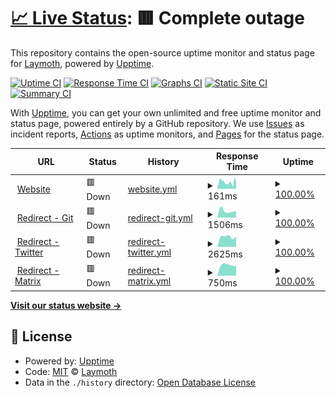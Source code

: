 # [📈 Live Status](https://laymoth.dev/status): <!--live status--> **🟥 Complete outage**

This repository contains the open-source uptime monitor and status page for [Laymoth](laymoth.dev), powered by [Upptime](https://github.com/upptime/upptime).

[![Uptime CI](https://github.com/laymoth/status/workflows/Uptime%20CI/badge.svg)](https://github.com/laymoth/status/actions?query=workflow%3A%22Uptime+CI%22)
[![Response Time CI](https://github.com/laymoth/status/workflows/Response%20Time%20CI/badge.svg)](https://github.com/laymoth/status/actions?query=workflow%3A%22Response+Time+CI%22)
[![Graphs CI](https://github.com/laymoth/status/workflows/Graphs%20CI/badge.svg)](https://github.com/laymoth/status/actions?query=workflow%3A%22Graphs+CI%22)
[![Static Site CI](https://github.com/laymoth/status/workflows/Static%20Site%20CI/badge.svg)](https://github.com/laymoth/status/actions?query=workflow%3A%22Static+Site+CI%22)
[![Summary CI](https://github.com/laymoth/status/workflows/Summary%20CI/badge.svg)](https://github.com/laymoth/status/actions?query=workflow%3A%22Summary+CI%22)

With [Upptime](https://upptime.js.org), you can get your own unlimited and free uptime monitor and status page, powered entirely by a GitHub repository. We use [Issues](https://github.com/laymoth/status/issues) as incident reports, [Actions](https://github.com/laymoth/status/actions) as uptime monitors, and [Pages](https://status.laymoth.dev) for the status page.

<!--start: status pages-->
<!-- This summary is generated by Upptime (https://github.com/upptime/upptime) -->
<!-- Do not edit this manually, your changes will be overwritten -->
<!-- prettier-ignore -->
| URL | Status | History | Response Time | Uptime |
| --- | ------ | ------- | ------------- | ------ |
| <img alt="" src="https://favicons.githubusercontent.com/laymoth.dev" height="13"> [Website](https://laymoth.dev) | 🟥 Down | [website.yml](https://github.com/laymoth/status/commits/HEAD/history/website.yml) | <details><summary><img alt="Response time graph" src="./graphs/website/response-time-week.png" height="20"> 161ms</summary><br><a href="https://laymoth.github.io/status/history/website"><img alt="Response time 160" src="https://img.shields.io/endpoint?url=https%3A%2F%2Fraw.githubusercontent.com%2Flaymoth%2Fstatus%2FHEAD%2Fapi%2Fwebsite%2Fresponse-time.json"></a><br><a href="https://laymoth.github.io/status/history/website"><img alt="24-hour response time 155" src="https://img.shields.io/endpoint?url=https%3A%2F%2Fraw.githubusercontent.com%2Flaymoth%2Fstatus%2FHEAD%2Fapi%2Fwebsite%2Fresponse-time-day.json"></a><br><a href="https://laymoth.github.io/status/history/website"><img alt="7-day response time 161" src="https://img.shields.io/endpoint?url=https%3A%2F%2Fraw.githubusercontent.com%2Flaymoth%2Fstatus%2FHEAD%2Fapi%2Fwebsite%2Fresponse-time-week.json"></a><br><a href="https://laymoth.github.io/status/history/website"><img alt="30-day response time 160" src="https://img.shields.io/endpoint?url=https%3A%2F%2Fraw.githubusercontent.com%2Flaymoth%2Fstatus%2FHEAD%2Fapi%2Fwebsite%2Fresponse-time-month.json"></a><br><a href="https://laymoth.github.io/status/history/website"><img alt="1-year response time 160" src="https://img.shields.io/endpoint?url=https%3A%2F%2Fraw.githubusercontent.com%2Flaymoth%2Fstatus%2FHEAD%2Fapi%2Fwebsite%2Fresponse-time-year.json"></a></details> | <details><summary><a href="https://laymoth.github.io/status/history/website">100.00%</a></summary><a href="https://laymoth.github.io/status/history/website"><img alt="All-time uptime 100.00%" src="https://img.shields.io/endpoint?url=https%3A%2F%2Fraw.githubusercontent.com%2Flaymoth%2Fstatus%2FHEAD%2Fapi%2Fwebsite%2Fuptime.json"></a><br><a href="https://laymoth.github.io/status/history/website"><img alt="24-hour uptime 100.00%" src="https://img.shields.io/endpoint?url=https%3A%2F%2Fraw.githubusercontent.com%2Flaymoth%2Fstatus%2FHEAD%2Fapi%2Fwebsite%2Fuptime-day.json"></a><br><a href="https://laymoth.github.io/status/history/website"><img alt="7-day uptime 100.00%" src="https://img.shields.io/endpoint?url=https%3A%2F%2Fraw.githubusercontent.com%2Flaymoth%2Fstatus%2FHEAD%2Fapi%2Fwebsite%2Fuptime-week.json"></a><br><a href="https://laymoth.github.io/status/history/website"><img alt="30-day uptime 100.00%" src="https://img.shields.io/endpoint?url=https%3A%2F%2Fraw.githubusercontent.com%2Flaymoth%2Fstatus%2FHEAD%2Fapi%2Fwebsite%2Fuptime-month.json"></a><br><a href="https://laymoth.github.io/status/history/website"><img alt="1-year uptime 100.00%" src="https://img.shields.io/endpoint?url=https%3A%2F%2Fraw.githubusercontent.com%2Flaymoth%2Fstatus%2FHEAD%2Fapi%2Fwebsite%2Fuptime-year.json"></a></details>
| <img alt="" src="https://favicons.githubusercontent.com/git.laymoth.dev" height="13"> [Redirect - Git](https://git.laymoth.dev) | 🟥 Down | [redirect-git.yml](https://github.com/laymoth/status/commits/HEAD/history/redirect-git.yml) | <details><summary><img alt="Response time graph" src="./graphs/redirect-git/response-time-week.png" height="20"> 1506ms</summary><br><a href="https://laymoth.github.io/status/history/redirect-git"><img alt="Response time 1506" src="https://img.shields.io/endpoint?url=https%3A%2F%2Fraw.githubusercontent.com%2Flaymoth%2Fstatus%2FHEAD%2Fapi%2Fredirect-git%2Fresponse-time.json"></a><br><a href="https://laymoth.github.io/status/history/redirect-git"><img alt="24-hour response time 1506" src="https://img.shields.io/endpoint?url=https%3A%2F%2Fraw.githubusercontent.com%2Flaymoth%2Fstatus%2FHEAD%2Fapi%2Fredirect-git%2Fresponse-time-day.json"></a><br><a href="https://laymoth.github.io/status/history/redirect-git"><img alt="7-day response time 1506" src="https://img.shields.io/endpoint?url=https%3A%2F%2Fraw.githubusercontent.com%2Flaymoth%2Fstatus%2FHEAD%2Fapi%2Fredirect-git%2Fresponse-time-week.json"></a><br><a href="https://laymoth.github.io/status/history/redirect-git"><img alt="30-day response time 1506" src="https://img.shields.io/endpoint?url=https%3A%2F%2Fraw.githubusercontent.com%2Flaymoth%2Fstatus%2FHEAD%2Fapi%2Fredirect-git%2Fresponse-time-month.json"></a><br><a href="https://laymoth.github.io/status/history/redirect-git"><img alt="1-year response time 1506" src="https://img.shields.io/endpoint?url=https%3A%2F%2Fraw.githubusercontent.com%2Flaymoth%2Fstatus%2FHEAD%2Fapi%2Fredirect-git%2Fresponse-time-year.json"></a></details> | <details><summary><a href="https://laymoth.github.io/status/history/redirect-git">100.00%</a></summary><a href="https://laymoth.github.io/status/history/redirect-git"><img alt="All-time uptime 100.00%" src="https://img.shields.io/endpoint?url=https%3A%2F%2Fraw.githubusercontent.com%2Flaymoth%2Fstatus%2FHEAD%2Fapi%2Fredirect-git%2Fuptime.json"></a><br><a href="https://laymoth.github.io/status/history/redirect-git"><img alt="24-hour uptime 100.00%" src="https://img.shields.io/endpoint?url=https%3A%2F%2Fraw.githubusercontent.com%2Flaymoth%2Fstatus%2FHEAD%2Fapi%2Fredirect-git%2Fuptime-day.json"></a><br><a href="https://laymoth.github.io/status/history/redirect-git"><img alt="7-day uptime 100.00%" src="https://img.shields.io/endpoint?url=https%3A%2F%2Fraw.githubusercontent.com%2Flaymoth%2Fstatus%2FHEAD%2Fapi%2Fredirect-git%2Fuptime-week.json"></a><br><a href="https://laymoth.github.io/status/history/redirect-git"><img alt="30-day uptime 100.00%" src="https://img.shields.io/endpoint?url=https%3A%2F%2Fraw.githubusercontent.com%2Flaymoth%2Fstatus%2FHEAD%2Fapi%2Fredirect-git%2Fuptime-month.json"></a><br><a href="https://laymoth.github.io/status/history/redirect-git"><img alt="1-year uptime 100.00%" src="https://img.shields.io/endpoint?url=https%3A%2F%2Fraw.githubusercontent.com%2Flaymoth%2Fstatus%2FHEAD%2Fapi%2Fredirect-git%2Fuptime-year.json"></a></details>
| <img alt="" src="https://favicons.githubusercontent.com/tw.laymoth.dev" height="13"> [Redirect - Twitter](https://tw.laymoth.dev) | 🟥 Down | [redirect-twitter.yml](https://github.com/laymoth/status/commits/HEAD/history/redirect-twitter.yml) | <details><summary><img alt="Response time graph" src="./graphs/redirect-twitter/response-time-week.png" height="20"> 2625ms</summary><br><a href="https://laymoth.github.io/status/history/redirect-twitter"><img alt="Response time 2625" src="https://img.shields.io/endpoint?url=https%3A%2F%2Fraw.githubusercontent.com%2Flaymoth%2Fstatus%2FHEAD%2Fapi%2Fredirect-twitter%2Fresponse-time.json"></a><br><a href="https://laymoth.github.io/status/history/redirect-twitter"><img alt="24-hour response time 2625" src="https://img.shields.io/endpoint?url=https%3A%2F%2Fraw.githubusercontent.com%2Flaymoth%2Fstatus%2FHEAD%2Fapi%2Fredirect-twitter%2Fresponse-time-day.json"></a><br><a href="https://laymoth.github.io/status/history/redirect-twitter"><img alt="7-day response time 2625" src="https://img.shields.io/endpoint?url=https%3A%2F%2Fraw.githubusercontent.com%2Flaymoth%2Fstatus%2FHEAD%2Fapi%2Fredirect-twitter%2Fresponse-time-week.json"></a><br><a href="https://laymoth.github.io/status/history/redirect-twitter"><img alt="30-day response time 2625" src="https://img.shields.io/endpoint?url=https%3A%2F%2Fraw.githubusercontent.com%2Flaymoth%2Fstatus%2FHEAD%2Fapi%2Fredirect-twitter%2Fresponse-time-month.json"></a><br><a href="https://laymoth.github.io/status/history/redirect-twitter"><img alt="1-year response time 2625" src="https://img.shields.io/endpoint?url=https%3A%2F%2Fraw.githubusercontent.com%2Flaymoth%2Fstatus%2FHEAD%2Fapi%2Fredirect-twitter%2Fresponse-time-year.json"></a></details> | <details><summary><a href="https://laymoth.github.io/status/history/redirect-twitter">100.00%</a></summary><a href="https://laymoth.github.io/status/history/redirect-twitter"><img alt="All-time uptime 100.00%" src="https://img.shields.io/endpoint?url=https%3A%2F%2Fraw.githubusercontent.com%2Flaymoth%2Fstatus%2FHEAD%2Fapi%2Fredirect-twitter%2Fuptime.json"></a><br><a href="https://laymoth.github.io/status/history/redirect-twitter"><img alt="24-hour uptime 100.00%" src="https://img.shields.io/endpoint?url=https%3A%2F%2Fraw.githubusercontent.com%2Flaymoth%2Fstatus%2FHEAD%2Fapi%2Fredirect-twitter%2Fuptime-day.json"></a><br><a href="https://laymoth.github.io/status/history/redirect-twitter"><img alt="7-day uptime 100.00%" src="https://img.shields.io/endpoint?url=https%3A%2F%2Fraw.githubusercontent.com%2Flaymoth%2Fstatus%2FHEAD%2Fapi%2Fredirect-twitter%2Fuptime-week.json"></a><br><a href="https://laymoth.github.io/status/history/redirect-twitter"><img alt="30-day uptime 100.00%" src="https://img.shields.io/endpoint?url=https%3A%2F%2Fraw.githubusercontent.com%2Flaymoth%2Fstatus%2FHEAD%2Fapi%2Fredirect-twitter%2Fuptime-month.json"></a><br><a href="https://laymoth.github.io/status/history/redirect-twitter"><img alt="1-year uptime 100.00%" src="https://img.shields.io/endpoint?url=https%3A%2F%2Fraw.githubusercontent.com%2Flaymoth%2Fstatus%2FHEAD%2Fapi%2Fredirect-twitter%2Fuptime-year.json"></a></details>
| <img alt="" src="https://favicons.githubusercontent.com/matrix.laymoth.dev" height="13"> [Redirect - Matrix](https://matrix.laymoth.dev) | 🟥 Down | [redirect-matrix.yml](https://github.com/laymoth/status/commits/HEAD/history/redirect-matrix.yml) | <details><summary><img alt="Response time graph" src="./graphs/redirect-matrix/response-time-week.png" height="20"> 750ms</summary><br><a href="https://laymoth.github.io/status/history/redirect-matrix"><img alt="Response time 750" src="https://img.shields.io/endpoint?url=https%3A%2F%2Fraw.githubusercontent.com%2Flaymoth%2Fstatus%2FHEAD%2Fapi%2Fredirect-matrix%2Fresponse-time.json"></a><br><a href="https://laymoth.github.io/status/history/redirect-matrix"><img alt="24-hour response time 750" src="https://img.shields.io/endpoint?url=https%3A%2F%2Fraw.githubusercontent.com%2Flaymoth%2Fstatus%2FHEAD%2Fapi%2Fredirect-matrix%2Fresponse-time-day.json"></a><br><a href="https://laymoth.github.io/status/history/redirect-matrix"><img alt="7-day response time 750" src="https://img.shields.io/endpoint?url=https%3A%2F%2Fraw.githubusercontent.com%2Flaymoth%2Fstatus%2FHEAD%2Fapi%2Fredirect-matrix%2Fresponse-time-week.json"></a><br><a href="https://laymoth.github.io/status/history/redirect-matrix"><img alt="30-day response time 750" src="https://img.shields.io/endpoint?url=https%3A%2F%2Fraw.githubusercontent.com%2Flaymoth%2Fstatus%2FHEAD%2Fapi%2Fredirect-matrix%2Fresponse-time-month.json"></a><br><a href="https://laymoth.github.io/status/history/redirect-matrix"><img alt="1-year response time 750" src="https://img.shields.io/endpoint?url=https%3A%2F%2Fraw.githubusercontent.com%2Flaymoth%2Fstatus%2FHEAD%2Fapi%2Fredirect-matrix%2Fresponse-time-year.json"></a></details> | <details><summary><a href="https://laymoth.github.io/status/history/redirect-matrix">100.00%</a></summary><a href="https://laymoth.github.io/status/history/redirect-matrix"><img alt="All-time uptime 100.00%" src="https://img.shields.io/endpoint?url=https%3A%2F%2Fraw.githubusercontent.com%2Flaymoth%2Fstatus%2FHEAD%2Fapi%2Fredirect-matrix%2Fuptime.json"></a><br><a href="https://laymoth.github.io/status/history/redirect-matrix"><img alt="24-hour uptime 100.00%" src="https://img.shields.io/endpoint?url=https%3A%2F%2Fraw.githubusercontent.com%2Flaymoth%2Fstatus%2FHEAD%2Fapi%2Fredirect-matrix%2Fuptime-day.json"></a><br><a href="https://laymoth.github.io/status/history/redirect-matrix"><img alt="7-day uptime 100.00%" src="https://img.shields.io/endpoint?url=https%3A%2F%2Fraw.githubusercontent.com%2Flaymoth%2Fstatus%2FHEAD%2Fapi%2Fredirect-matrix%2Fuptime-week.json"></a><br><a href="https://laymoth.github.io/status/history/redirect-matrix"><img alt="30-day uptime 100.00%" src="https://img.shields.io/endpoint?url=https%3A%2F%2Fraw.githubusercontent.com%2Flaymoth%2Fstatus%2FHEAD%2Fapi%2Fredirect-matrix%2Fuptime-month.json"></a><br><a href="https://laymoth.github.io/status/history/redirect-matrix"><img alt="1-year uptime 100.00%" src="https://img.shields.io/endpoint?url=https%3A%2F%2Fraw.githubusercontent.com%2Flaymoth%2Fstatus%2FHEAD%2Fapi%2Fredirect-matrix%2Fuptime-year.json"></a></details>

<!--end: status pages-->

[**Visit our status website →**](https://laymoth.dev/status)

## 📄 License

- Powered by: [Upptime](https://github.com/upptime/upptime)
- Code: [MIT](./LICENSE) © [Laymoth](laymoth.dev)
- Data in the `./history` directory: [Open Database License](https://opendatacommons.org/licenses/odbl/1-0/)
